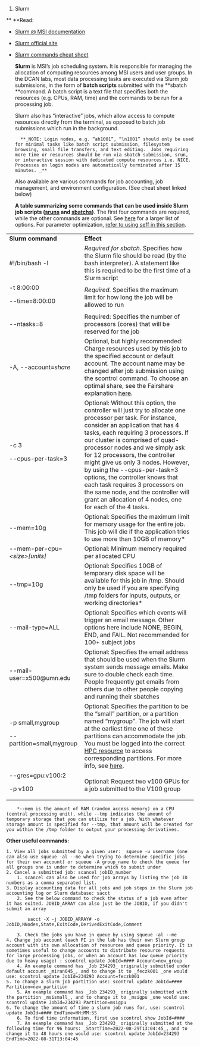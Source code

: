 1. Slurm

**  	**Read:



* [Slurm @ MSI documentation ](https://www.msi.umn.edu/slurm)
* [Slurm official site](https://slurm.schedmd.com/documentation.html)
* [Slurm commands cheat sheet](https://slurm.schedmd.com/pdfs/summary.pdf)

    **Slurm** is MSI’s job scheduling system. It is responsible for managing the allocation of computing resources among MSI users and user groups. In the DCAN labs, most data processing tasks are executed via Slurm job submissions, in the form of **batch scripts** submitted with the **sbatch **command. A batch script is a text file that specifies both the resources (e.g. CPUs, RAM, time) and the commands to be run for a processing job.


    Slurm also has “interactive” jobs, which allow access to compute resources directly from the terminal, as opposed to batch job submissions which run in the background.


        **_NOTE: Login nodes, e.g. “ah1001”, “ln1001” should only be used for minimal tasks like batch script submission, filesystem browsing, small file transfers, and text editing.  Jobs requiring more time or resources should be run via sbatch submission, srun, or interactive session with dedicated compute resources i.e. NICE. Processes on login nodes are automatically terminated after 15 minutes. _** 


    Also available are various commands for job accounting, job management, and environment configuration. (See cheat sheet linked below)


    **A table summarizing some commands that can be used inside Slurm job scripts ([sruns](#4-1-srun-immediately-run-a-command-using-the-specified-compute-resources) and [sbatchs](#4-2-sbatch-copies-the-script-in-an-internal-storage-and-then-uploads-it-on-the-compute-node-when-the-job-starts))**. The first four commands are required, while the other commands are optional. See [here](https://slurm.schedmd.com/sbatch.html) for a larger list of options. For parameter optimization, [refer to using seff in this section](#15-optimizing-sbatch-parameters).


<table>
  <tr>
   <td>
<strong>Slurm command</strong>
   </td>
   <td><strong>Effect</strong>
   </td>
  </tr>
  <tr>
   <td>#!/bin/bash -l 
   </td>
   <td><em>Required for sbatch.</em> Specifies how the Slurm file should be read (by the bash interpreter). A statement like this is required to be the first time of a Slurm script
   </td>
  </tr>
  <tr>
   <td>-t 8:00:00
<p>
--time=8:00:00
   </td>
   <td><em>Required.</em> Specifies the maximum limit for how long the job will be allowed to run 
   </td>
  </tr>
  <tr>
   <td>--ntasks=8
   </td>
   <td>Required: Specifies the number of processors (cores) that will be reserved for the job
   </td>
  </tr>
  <tr>
   <td>-A, --account=<em>share</em>
   </td>
   <td>Optional, but highly recommended: Charge resources used by this job to the specified account or default account. The account name may be changed after job submission using the scontrol command. To choose an optimal share, see the Fairshare explanation <a href="#5-fairshare">here</a>.
   </td>
  </tr>
  <tr>
   <td>-c 3
<p>
--cpus-per-task=3
   </td>
   <td>Optional: Without this option, the controller will just try to allocate one processor per task. For instance, consider an application that has 4 tasks, each requiring 3 processors. If our cluster is comprised of quad-processor nodes and we simply ask for 12 processors, the controller might give us only 3 nodes. However, by using the --cpus-per-task=3 options, the controller knows that each task requires 3 processors on the same node, and the controller will grant an allocation of 4 nodes, one for each of the 4 tasks.
   </td>
  </tr>
  <tr>
   <td>--mem=10g
   </td>
   <td>Optional: Specifies the maximum limit for memory usage for the entire job. This job will die if the application tries to use more than 10GB of memory*
   </td>
  </tr>
  <tr>
   <td>--mem-per-cpu=<em>&lt;size>[units]</em>
   </td>
   <td>Optional: Minimum memory required per allocated CPU
   </td>
  </tr>
  <tr>
   <td>--tmp=10g
   </td>
   <td>Optional: Specifies 10GB of temporary disk space will be available for this job in /tmp. Should only be used if you are specifying /tmp folders for inputs, outputs, or working directories*
   </td>
  </tr>
  <tr>
   <td>--mail-type=ALL
   </td>
   <td>Optional: Specifies which events will trigger an email message. Other options here include NONE, BEGIN, END, and FAIL. Not recommended for 100+ subject jobs
   </td>
  </tr>
  <tr>
   <td>--mail-user=x500@umn.edu
   </td>
   <td>Optional: Specifies the email address that should be used when the Slurm system sends message emails. Make sure to double check each time. People frequently get emails from others due to other people copying and running their sbatches
   </td>
  </tr>
  <tr>
   <td>-p small,mygroup 
<p>
--partition=small,mygroup 
   </td>
   <td>Optional: Specifies the partition to be the “small” partition, or a partition named “mygroup”. The job will start at the earliest time one of these partitions can accommodate the job. You must be logged into the correct <a href="#2-interactive-high-performance-computing-hpc-resources">HPC resource</a> to access corresponding partitions. For more info, see <a href="#3-partitions">here</a>.
   </td>
  </tr>
  <tr>
   <td>--gres=gpu:v100:2
<p>
-p v100
   </td>
   <td>Optional: Request two v100 GPUs for a job submitted to the V100 group
   </td>
  </tr>
</table>



        *--mem is the amount of RAM (random access memory) on a CPU (central processing unit), while --tmp indicates the amount of temporary storage that you can utilize for a job. With whatever storage amount is specified for --tmp, that amount will be created for you within the /tmp folder to output your processing derivatives. 

**Other useful commands:**



    1. View all jobs submitted by a given user:  squeue -u username (one can also use squeue -al --me when trying to determine specific jobs for their own account) or squeue -A group_name to check the queue for all groups one is under to determine which to submit under 
    2. Cancel a submitted job: scancel jobID_number
        1. scancel can also be used for job arrays by listing the job ID numbers as a comma separated list.
    3. Display accounting data for all jobs and job steps in the Slurm job accounting log or Slurm database: sacct 
        2. See the below command to check the status of a job even after it has exited. JOBID_ARRAY can also just be the JOBID, if you didn't submit an array

            sacct -X -j JOBID_ARRAY# -o JobID,NNodes,State,ExitCode,DerivedExitCode,Comment

        3. Check the jobs you have in queue by using squeue -al --me
    4. Change job account (each PI in the lab has their own Slurm group account with its own allocation of resources and queue priority. It is sometimes useful to change accounts to distribute resource requests for large processing jobs, or when an account has low queue priority due to heavy usage) : scontrol update JobId=#### Account=new_group
        4. An example command has _Job 234293_ originally submitted under default account _miran045_, and to change it to _feczk001 _one would use: scontrol update JobId=234293 Account=feczk001
    5. To change a slurm job partition use: scontrol update JobId=#### Partition=new_partition 
        5. An example command has _Job 234293_ originally submitted with the partition _msismall_, and to change it to _msigpu _one would use: scontrol update JobId=234293 Partition=msigpu
    6. To change the amount of time a slurm job runs for, use: scontrol update JobId=#### EndTime=HH:MM:SS 
        6. To find time information, first use scontrol show JobId=####
        7. An example command has _Job 234293_ originally submitted at the following time for 96 hours: _StartTime=2022-08-29T13:04:45_, and to change it to 48 hours one would use: scontrol update JobId=234293 EndTime=2022-08-31T13:04:45